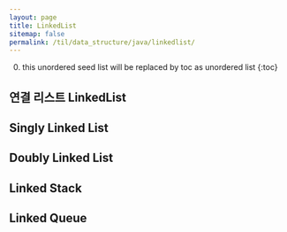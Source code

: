 ```yaml
---
layout: page
title: LinkedList
sitemap: false
permalink: /til/data_structure/java/linkedlist/
---
```

0. this unordered seed list will be replaced by toc as unordered list
{:toc}

## 연결 리스트 LinkedList

## Singly Linked List

## Doubly Linked List

## Linked Stack

## Linked Queue